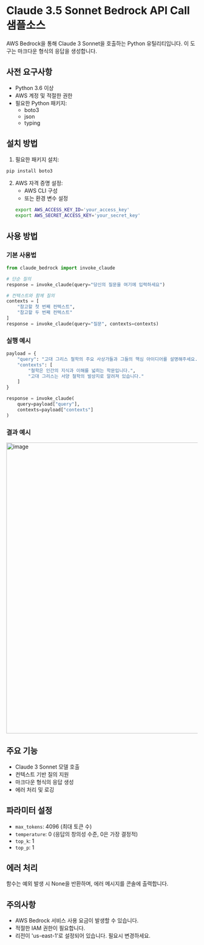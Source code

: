 # Claude 3.5 Sonnet Bedrock API Call 샘플소스

AWS Bedrock을 통해 Claude 3 Sonnet을 호출하는 Python 유틸리티입니다. 이 도구는 마크다운 형식의 응답을 생성합니다.

## 사전 요구사항

- Python 3.6 이상
- AWS 계정 및 적절한 권한
- 필요한 Python 패키지:
  - boto3
  - json
  - typing

## 설치 방법

1. 필요한 패키지 설치:
```bash
pip install boto3
```

2. AWS 자격 증명 설정:
   - AWS CLI 구성
   - 또는 환경 변수 설정
   ```bash
   export AWS_ACCESS_KEY_ID='your_access_key'
   export AWS_SECRET_ACCESS_KEY='your_secret_key'
   ```

## 사용 방법

### 기본 사용법

```python
from claude_bedrock import invoke_claude

# 단순 질의
response = invoke_claude(query="당신의 질문을 여기에 입력하세요")

# 컨텍스트와 함께 질의
contexts = [
    "참고할 첫 번째 컨텍스트",
    "참고할 두 번째 컨텍스트"
]
response = invoke_claude(query="질문", contexts=contexts)
```

### 실행 예시

```python
payload = {
    "query": "고대 그리스 철학의 주요 사상가들과 그들의 핵심 아이디어를 설명해주세요.",
    "contexts": [
        "철학은 인간의 지식과 이해를 넓히는 학문입니다.",
        "고대 그리스는 서양 철학의 발상지로 알려져 있습니다."
    ]
}

response = invoke_claude(
    query=payload["query"],
    contexts=payload["contexts"]
)
```

### 결과 예시

<img width="765" alt="image" src="https://github.com/user-attachments/assets/f1f28e94-5a15-4f03-90af-38043dca9dfb">


## 주요 기능

- Claude 3 Sonnet 모델 호출
- 컨텍스트 기반 질의 지원
- 마크다운 형식의 응답 생성
- 에러 처리 및 로깅

## 파라미터 설정

- `max_tokens`: 4096 (최대 토큰 수)
- `temperature`: 0 (응답의 창의성 수준, 0은 가장 결정적)
- `top_k`: 1
- `top_p`: 1

## 에러 처리

함수는 예외 발생 시 None을 반환하며, 에러 메시지를 콘솔에 출력합니다.

## 주의사항

- AWS Bedrock 서비스 사용 요금이 발생할 수 있습니다.
- 적절한 IAM 권한이 필요합니다.
- 리전이 'us-east-1'로 설정되어 있습니다. 필요시 변경하세요.



